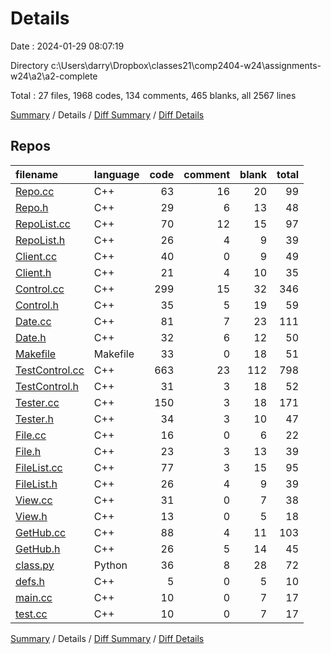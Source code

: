 # Details

Date : 2024-01-29 08:07:19

Directory c:\\Users\\darry\\Dropbox\\classes21\\comp2404-w24\\assignments-w24\\a2\\a2-complete

Total : 27 files,  1968 codes, 134 comments, 465 blanks, all 2567 lines

[Summary](results.md) / Details / [Diff Summary](diff.md) / [Diff Details](diff-details.md)

## Repos
| filename | language | code | comment | blank | total |
| :--- | :--- | ---: | ---: | ---: | ---: |
| [Repo.cc](/Repo.cc) | C++ | 63 | 16 | 20 | 99 |
| [Repo.h](/Repo.h) | C++ | 29 | 6 | 13 | 48 |
| [RepoList.cc](/RepoList.cc) | C++ | 70 | 12 | 15 | 97 |
| [RepoList.h](/RepoList.h) | C++ | 26 | 4 | 9 | 39 |
| [Client.cc](/Client.cc) | C++ | 40 | 0 | 9 | 49 |
| [Client.h](/Client.h) | C++ | 21 | 4 | 10 | 35 |
| [Control.cc](/Control.cc) | C++ | 299 | 15 | 32 | 346 |
| [Control.h](/Control.h) | C++ | 35 | 5 | 19 | 59 |
| [Date.cc](/Date.cc) | C++ | 81 | 7 | 23 | 111 |
| [Date.h](/Date.h) | C++ | 32 | 6 | 12 | 50 |
| [Makefile](/Makefile) | Makefile | 33 | 0 | 18 | 51 |
| [TestControl.cc](/TestControl.cc) | C++ | 663 | 23 | 112 | 798 |
| [TestControl.h](/TestControl.h) | C++ | 31 | 3 | 18 | 52 |
| [Tester.cc](/Tester.cc) | C++ | 150 | 3 | 18 | 171 |
| [Tester.h](/Tester.h) | C++ | 34 | 3 | 10 | 47 |
| [File.cc](/File.cc) | C++ | 16 | 0 | 6 | 22 |
| [File.h](/File.h) | C++ | 23 | 3 | 13 | 39 |
| [FileList.cc](/FileList.cc) | C++ | 77 | 3 | 15 | 95 |
| [FileList.h](/FileList.h) | C++ | 26 | 4 | 9 | 39 |
| [View.cc](/View.cc) | C++ | 31 | 0 | 7 | 38 |
| [View.h](/View.h) | C++ | 13 | 0 | 5 | 18 |
| [GetHub.cc](/GetHub.cc) | C++ | 88 | 4 | 11 | 103 |
| [GetHub.h](/GetHub.h) | C++ | 26 | 5 | 14 | 45 |
| [class.py](/class.py) | Python | 36 | 8 | 28 | 72 |
| [defs.h](/defs.h) | C++ | 5 | 0 | 5 | 10 |
| [main.cc](/main.cc) | C++ | 10 | 0 | 7 | 17 |
| [test.cc](/test.cc) | C++ | 10 | 0 | 7 | 17 |

[Summary](results.md) / Details / [Diff Summary](diff.md) / [Diff Details](diff-details.md)